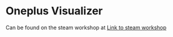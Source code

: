 # Oneplus Visualizer
Can be found on the steam workshop at [Link to steam workshop](https://www.google.com "Oneplus Visualizer")
